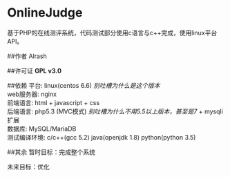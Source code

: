# OnlineJudge
基于PHP的在线测评系统，代码测试部分使用c语言与c++完成，使用linux平台API。

##作者
Alrash

##许可证
**GPL v3.0**

##依赖
平台: linux(centos 6.6) *别吐槽为什么是这个版本*<br>
web服务器: nginx<br>
前端语言: html + javascript + css<br>
后端语言: php5.3 (MVC模式) *别吐槽为什么不用5.5以上版本，甚至是7* + mysqli扩展<br>
数据库: MySQL/MariaDB<br>
测试编译环境: c/c++(gcc 5.2) java(openjdk 1.8) python(python 3.5)

##其余
暂时目标：完成整个系统

未来目标：优化
